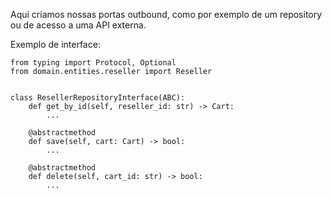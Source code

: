 Aqui criamos nossas portas outbound, como por exemplo de um repository ou de acesso a uma API externa.

Exemplo de interface:

```
from typing import Protocol, Optional
from domain.entities.reseller import Reseller


class ResellerRepositoryInterface(ABC):
    def get_by_id(self, reseller_id: str) -> Cart:
        ...

    @abstractmethod
    def save(self, cart: Cart) -> bool:
        ...

    @abstractmethod
    def delete(self, cart_id: str) -> bool:
        ...

```